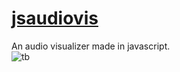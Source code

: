 # [jsaudiovis](https://binglecringle180.github.io/jsaudiovis/)
An audio visualizer made in javascript.\
![tb](https://yeetyourfiles.lol/download/d27dfb15-d58b-460b-a8e5-baf81c9b5cd1 "tb")
